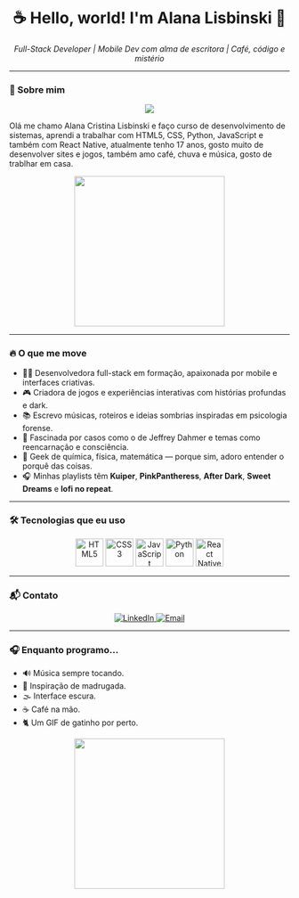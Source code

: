 <h1 align="center">☕ Hello, world! I'm <strong>Alana Lisbinski</strong> 🍫</h1>

<p align="center">
  <em>Full-Stack Developer | Mobile Dev com alma de escritora | Café, código e mistério</em>
</p>

---

### 🐾 Sobre mim

<p align="center">
  <img src="https://media.giphy.com/media/3o7abKhOpu0NwenH3O/giphy.gif" />
</p>

 <p> Olá me chamo Alana Cristina Lisbinski e faço curso de desenvolvimento de sistemas, aprendi a trabalhar com HTML5, CSS, Python, JavaScript e também com React Native, atualmente tenho 17 anos, gosto muito de desenvolver sites e jogos, também amo café, chuva e música, gosto de trablhar em casa. </p>
   
<p align="center">
  <img src="https://media.giphy.com/media/v1.Y2lkPTc5MGI3NjExcDExZGdtb3JzNDBjbzY2aGh6ejFqeGVhbnh2aWx0ajBnMGx4aW41cCZlcD12MV9naWZzX3NlYXJjaCZjdD1n/l4pTfx2qLszoacZRS/giphy.gif" width="270">
</p>

---

### 🔥 O que me move

- 👩‍💻 Desenvolvedora full-stack em formação, apaixonada por mobile e interfaces criativas.
- 🎮 Criadora de jogos e experiências interativas com histórias profundas e dark.
- 📚 Escrevo músicas, roteiros e ideias sombrias inspiradas em psicologia forense.
- 🧠 Fascinada por casos como o de Jeffrey Dahmer e temas como reencarnação e consciência.
- 🧪 Geek de química, física, matemática — porque sim, adoro entender o porquê das coisas.
- 🎧 Minhas playlists têm **Kuiper**, **PinkPantheress**, **After Dark**, **Sweet Dreams** e **lofi no repeat**.

---

### 🛠️ Tecnologias que eu uso

<p align="center">
  <img src="https://cdn.jsdelivr.net/gh/devicons/devicon/icons/html5/html5-original.svg" width="50px" title="HTML5"/>
  <img src="https://cdn.jsdelivr.net/gh/devicons/devicon/icons/css3/css3-original.svg" width="50px" title="CSS3"/>
  <img src="https://cdn.jsdelivr.net/gh/devicons/devicon/icons/javascript/javascript-original.svg" width="50px" title="JavaScript"/>
  <img src="https://cdn.jsdelivr.net/gh/devicons/devicon/icons/python/python-original.svg" width="50px" title="Python"/>
  <img src="https://cdn.jsdelivr.net/gh/devicons/devicon/icons/react/react-original.svg" width="50px" title="React Native"/>
</p>

---

### 📬 Contato

<p align="center">
  <a href="https://www.linkedin.com/in/alana-lisbinski-869123376/" target="_blank">
    <img src="https://img.shields.io/badge/LinkedIn-0077B5?style=for-the-badge&logo=linkedin&logoColor=white" alt="LinkedIn">
  </a>
  <a href="mailto:">
    <img src="https://img.shields.io/badge/Email-D14836?style=for-the-badge&logo=gmail&logoColor=white" alt="Email">
  </a>
</p>

---

### 🎧 Enquanto programo...

- 🔊 Música sempre tocando.
- 💭 Inspiração de madrugada.
- 🌫️ Interface escura.
- ☕ Café na mão.
- 🐈 Um GIF de gatinho por perto.

<p align="center">
  <img src="https://media.giphy.com/media/v1.Y2lkPTc5MGI3NjExc3E3djZhbmdodXZ3azA3YmlsbXY5bzZq/giphy.gif" width="270" />
</p>
